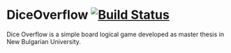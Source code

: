 # DiceOverflow [![Build Status](https://travis-ci.org/VelbazhdSoftwareLLC/DiceOverflow.svg?branch=master)](https://travis-ci.org/VelbazhdSoftwareLLC/DiceOverflow)

Dice Overflow is a simple board logical game developed as master thesis in New Bulgarian University.
